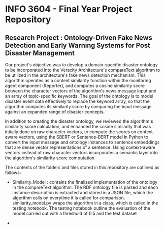 # INFO 3604 - Final Year Project Repository

## Research Project : Ontology-Driven Fake News Detection and Early Warning Systems for Post Disaster Management

Our project's objective was to develop a domain-specific disaster ontology to be incorporated into the Veracity Architecture's compareText algorithm to be utilized in the architecture's fake news detection mechanism. This algorithm operates as a content similarity function within the monitoring agent component (Reporter), and computes a cosine similarity score between the character vectors of the algorithm's news message input and an array of topic-specific keywords. The goal of the ontology is to model disaster event data effectively to replace the keyword array, so that the algorithm computes its similarity score by comparing the input message against an expanded range of disaster concepts.

In addition to creating the disaster ontology, we reviewed the algorithm's similarity score calculation, and enhanced the cosine similarity that was intially done on raw character vectors, to compute the scores on context-aware vectors, using the SBERT or Sentence-BERT model in Python to convert the input message and ontology instances to sentence embeddings that are dense vector representations of a sentence. Using context-aware vectors instead of raw character vectors incorporates a semantic layer into the algorithm's similarity score computation. 

The contents of the folders and files stored in this repository are outlined as follows:

- Similarity_Model : contains the finalized implementation of the ontology in the compareText algorithm. The RDF ontology file is parsed and each instance description is extracted and stored in a JSON file, which the algorithm calls on everytime it is called for comparison. similarity_model.py wraps the algorithm in a class, which is called in the testing notebook. The testing notebook outline the evaluation of the model carried out with a threshold of 0.5 and the test dataset

- 

